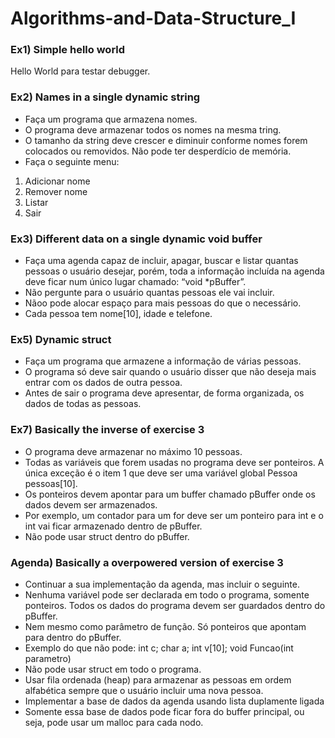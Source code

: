 # Algorithms-and-Data-Structure_I

### Ex1) Simple hello world

Hello World para testar debugger.


### Ex2) Names in a single dynamic string

- Faça um programa que armazena nomes.
- O programa deve armazenar todos os nomes na mesma tring.
- O tamanho da string deve crescer e diminuir conforme nomes forem colocados ou removidos. Não pode ter desperdício de memória.
- Faça o seguinte menu:
1) Adicionar nome
2) Remover nome
3) Listar
4) Sair


### Ex3) Different data on a single dynamic void buffer

- Faça uma agenda capaz de incluir, apagar, buscar e listar quantas pessoas o usuário desejar, porém, toda a informação incluída na agenda deve ficar num único lugar chamado: “void *pBuffer”.
- Não pergunte para o usuário quantas pessoas ele vai incluir.
- Nãoo pode alocar espaço para mais pessoas do que o necessário.
- Cada pessoa tem nome[10], idade e telefone.


### Ex5) Dynamic struct

- Faça um programa que armazene a informação de várias pessoas.
- O programa só deve sair quando o usuário disser que não deseja mais entrar com os dados de outra pessoa.
- Antes de sair o programa deve apresentar, de forma organizada, os dados de todas as pessoas.


### Ex7) Basically the inverse of exercise 3

- O programa deve armazenar no máximo 10 pessoas.
- Todas as variáveis que forem usadas no programa deve ser ponteiros. A única exceção é o item 1 que deve ser uma variável global Pessoa pessoas[10].
- Os ponteiros devem apontar para um buffer chamado pBuffer onde os dados devem ser armazenados. 
- Por exemplo, um contador para um for deve ser um ponteiro para int e o int vai ficar armazenado dentro de pBuffer.
- Não pode usar struct dentro do pBuffer.


### Agenda) Basically a overpowered version of exercise 3

- Continuar a sua implementação da agenda, mas incluir o seguinte.
- Nenhuma variável pode ser declarada em todo o programa, somente ponteiros. Todos os dados do programa devem ser guardados dentro do pBuffer.
- Nem mesmo como parâmetro de função. Só ponteiros que apontam para dentro do pBuffer.
- Exemplo do que não pode: int c; char a; int v[10];  void Funcao(int parametro)
- Não pode usar struct em todo o programa.
- Usar fila ordenada (heap) para armazenar as pessoas em ordem alfabética sempre que o usuário incluir uma nova pessoa.
- Implementar a base de dados da agenda usando lista duplamente ligada
- Somente essa base de dados pode ficar fora do buffer principal, ou seja, pode usar um malloc para cada nodo.
